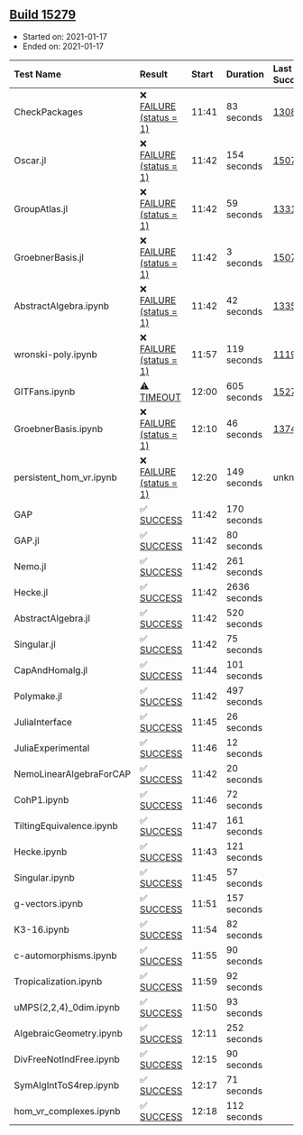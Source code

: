 ## [Build 15279](https://oscarci.mathematik.uni-kl.de/job/oscar/15279/)

* Started on: 2021-01-17
* Ended on: 2021-01-17

| Test Name    | Result | Start | Duration | Last Success | First Failure |
|:-------------|:-------|:------|:---------|:-------------|:--------------|
| CheckPackages | ❌ [FAILURE (status = 1)](https://oscarci.mathematik.uni-kl.de/job/oscar/15279/artifact/logs/build-15279/CheckPackages.log) | 11:41 | 83 seconds | [13085](https://oscarci.mathematik.uni-kl.de/job/oscar/13085/) | [13086](https://oscarci.mathematik.uni-kl.de/job/oscar/13086/) |
| Oscar.jl | ❌ [FAILURE (status = 1)](https://oscarci.mathematik.uni-kl.de/job/oscar/15279/artifact/logs/build-15279/Oscar.jl.log) | 11:42 | 154 seconds | [15079](https://oscarci.mathematik.uni-kl.de/job/oscar/15079/) | [15080](https://oscarci.mathematik.uni-kl.de/job/oscar/15080/) |
| GroupAtlas.jl | ❌ [FAILURE (status = 1)](https://oscarci.mathematik.uni-kl.de/job/oscar/15279/artifact/logs/build-15279/GroupAtlas.jl.log) | 11:42 | 59 seconds | [13311](https://oscarci.mathematik.uni-kl.de/job/oscar/13311/) | [13312](https://oscarci.mathematik.uni-kl.de/job/oscar/13312/) |
| GroebnerBasis.jl | ❌ [FAILURE (status = 1)](https://oscarci.mathematik.uni-kl.de/job/oscar/15279/artifact/logs/build-15279/GroebnerBasis.jl.log) | 11:42 | 3 seconds | [15079](https://oscarci.mathematik.uni-kl.de/job/oscar/15079/) | [15080](https://oscarci.mathematik.uni-kl.de/job/oscar/15080/) |
| AbstractAlgebra.ipynb | ❌ [FAILURE (status = 1)](https://oscarci.mathematik.uni-kl.de/job/oscar/15279/artifact/logs/build-15279/AbstractAlgebra.ipynb.log) | 11:42 | 42 seconds | [13355](https://oscarci.mathematik.uni-kl.de/job/oscar/13355/) | [13356](https://oscarci.mathematik.uni-kl.de/job/oscar/13356/) |
| wronski-poly.ipynb | ❌ [FAILURE (status = 1)](https://oscarci.mathematik.uni-kl.de/job/oscar/15279/artifact/logs/build-15279/wronski-poly.ipynb.log) | 11:57 | 119 seconds | [11192](https://oscarci.mathematik.uni-kl.de/job/oscar/11192/) | [11193](https://oscarci.mathematik.uni-kl.de/job/oscar/11193/) |
| GITFans.ipynb | ⚠ [TIMEOUT](https://oscarci.mathematik.uni-kl.de/job/oscar/15279/artifact/logs/build-15279/GITFans.ipynb.log) | 12:00 | 605 seconds | [15278](https://oscarci.mathematik.uni-kl.de/job/oscar/15278/) | [15279](https://oscarci.mathematik.uni-kl.de/job/oscar/15279/) |
| GroebnerBasis.ipynb | ❌ [FAILURE (status = 1)](https://oscarci.mathematik.uni-kl.de/job/oscar/15279/artifact/logs/build-15279/GroebnerBasis.ipynb.log) | 12:10 | 46 seconds | [13748](https://oscarci.mathematik.uni-kl.de/job/oscar/13748/) | [13749](https://oscarci.mathematik.uni-kl.de/job/oscar/13749/) |
| persistent_hom_vr.ipynb | ❌ [FAILURE (status = 1)](https://oscarci.mathematik.uni-kl.de/job/oscar/15279/artifact/logs/build-15279/persistent_hom_vr.ipynb.log) | 12:20 | 149 seconds | unknown | unknown |
| GAP | ✅ [SUCCESS](https://oscarci.mathematik.uni-kl.de/job/oscar/15279/artifact/logs/build-15279/GAP.log) | 11:42 | 170 seconds |  |  |
| GAP.jl | ✅ [SUCCESS](https://oscarci.mathematik.uni-kl.de/job/oscar/15279/artifact/logs/build-15279/GAP.jl.log) | 11:42 | 80 seconds |  |  |
| Nemo.jl | ✅ [SUCCESS](https://oscarci.mathematik.uni-kl.de/job/oscar/15279/artifact/logs/build-15279/Nemo.jl.log) | 11:42 | 261 seconds |  |  |
| Hecke.jl | ✅ [SUCCESS](https://oscarci.mathematik.uni-kl.de/job/oscar/15279/artifact/logs/build-15279/Hecke.jl.log) | 11:42 | 2636 seconds |  |  |
| AbstractAlgebra.jl | ✅ [SUCCESS](https://oscarci.mathematik.uni-kl.de/job/oscar/15279/artifact/logs/build-15279/AbstractAlgebra.jl.log) | 11:42 | 520 seconds |  |  |
| Singular.jl | ✅ [SUCCESS](https://oscarci.mathematik.uni-kl.de/job/oscar/15279/artifact/logs/build-15279/Singular.jl.log) | 11:42 | 75 seconds |  |  |
| CapAndHomalg.jl | ✅ [SUCCESS](https://oscarci.mathematik.uni-kl.de/job/oscar/15279/artifact/logs/build-15279/CapAndHomalg.jl.log) | 11:44 | 101 seconds |  |  |
| Polymake.jl | ✅ [SUCCESS](https://oscarci.mathematik.uni-kl.de/job/oscar/15279/artifact/logs/build-15279/Polymake.jl.log) | 11:42 | 497 seconds |  |  |
| JuliaInterface | ✅ [SUCCESS](https://oscarci.mathematik.uni-kl.de/job/oscar/15279/artifact/logs/build-15279/JuliaInterface.log) | 11:45 | 26 seconds |  |  |
| JuliaExperimental | ✅ [SUCCESS](https://oscarci.mathematik.uni-kl.de/job/oscar/15279/artifact/logs/build-15279/JuliaExperimental.log) | 11:46 | 12 seconds |  |  |
| NemoLinearAlgebraForCAP | ✅ [SUCCESS](https://oscarci.mathematik.uni-kl.de/job/oscar/15279/artifact/logs/build-15279/NemoLinearAlgebraForCAP.log) | 11:42 | 20 seconds |  |  |
| CohP1.ipynb | ✅ [SUCCESS](https://oscarci.mathematik.uni-kl.de/job/oscar/15279/artifact/logs/build-15279/CohP1.ipynb.log) | 11:46 | 72 seconds |  |  |
| TiltingEquivalence.ipynb | ✅ [SUCCESS](https://oscarci.mathematik.uni-kl.de/job/oscar/15279/artifact/logs/build-15279/TiltingEquivalence.ipynb.log) | 11:47 | 161 seconds |  |  |
| Hecke.ipynb | ✅ [SUCCESS](https://oscarci.mathematik.uni-kl.de/job/oscar/15279/artifact/logs/build-15279/Hecke.ipynb.log) | 11:43 | 121 seconds |  |  |
| Singular.ipynb | ✅ [SUCCESS](https://oscarci.mathematik.uni-kl.de/job/oscar/15279/artifact/logs/build-15279/Singular.ipynb.log) | 11:45 | 57 seconds |  |  |
| g-vectors.ipynb | ✅ [SUCCESS](https://oscarci.mathematik.uni-kl.de/job/oscar/15279/artifact/logs/build-15279/g-vectors.ipynb.log) | 11:51 | 157 seconds |  |  |
| K3-16.ipynb | ✅ [SUCCESS](https://oscarci.mathematik.uni-kl.de/job/oscar/15279/artifact/logs/build-15279/K3-16.ipynb.log) | 11:54 | 82 seconds |  |  |
| c-automorphisms.ipynb | ✅ [SUCCESS](https://oscarci.mathematik.uni-kl.de/job/oscar/15279/artifact/logs/build-15279/c-automorphisms.ipynb.log) | 11:55 | 90 seconds |  |  |
| Tropicalization.ipynb | ✅ [SUCCESS](https://oscarci.mathematik.uni-kl.de/job/oscar/15279/artifact/logs/build-15279/Tropicalization.ipynb.log) | 11:59 | 92 seconds |  |  |
| uMPS(2,2,4)_0dim.ipynb | ✅ [SUCCESS](https://oscarci.mathematik.uni-kl.de/job/oscar/15279/artifact/logs/build-15279/uMPS-2-2-4-_0dim.ipynb.log) | 11:50 | 93 seconds |  |  |
| AlgebraicGeometry.ipynb | ✅ [SUCCESS](https://oscarci.mathematik.uni-kl.de/job/oscar/15279/artifact/logs/build-15279/AlgebraicGeometry.ipynb.log) | 12:11 | 252 seconds |  |  |
| DivFreeNotIndFree.ipynb | ✅ [SUCCESS](https://oscarci.mathematik.uni-kl.de/job/oscar/15279/artifact/logs/build-15279/DivFreeNotIndFree.ipynb.log) | 12:15 | 90 seconds |  |  |
| SymAlgIntToS4rep.ipynb | ✅ [SUCCESS](https://oscarci.mathematik.uni-kl.de/job/oscar/15279/artifact/logs/build-15279/SymAlgIntToS4rep.ipynb.log) | 12:17 | 71 seconds |  |  |
| hom_vr_complexes.ipynb | ✅ [SUCCESS](https://oscarci.mathematik.uni-kl.de/job/oscar/15279/artifact/logs/build-15279/hom_vr_complexes.ipynb.log) | 12:18 | 112 seconds |  |  |

